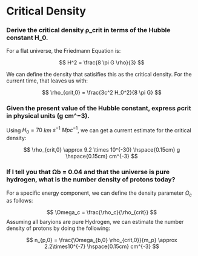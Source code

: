 # Critical Density

### Derive the critical density ρ_crit in terms of the Hubble constant H_0. 
For a flat universe, the Friedmann Equation is:

$$
H^2 = \frac{8 \pi G \rho}{3}
$$

We can define the density that satisifies this as the critical density. For the current time, that leaves us with:

$$
\rho_{crit,0} = \frac{3c^2 H_0^2}{8 \pi G}
$$

### Given the present value of the Hubble constant, express ρcrit in physical units (g cm^−3). 
Using $H_0 = 70$ $km$ $s^{-1}$ $Mpc^{-1}$, we can get a current estimate for the critical density:

$$
\rho_{crit,0} \approx 9.2 \times 10^{-30} \hspace{0.15cm} g \hspace{0.15cm} cm^{-3} 
$$

### If I tell you that Ωb = 0.04 and that the universe is pure hydrogen, what is the number density of protons today?
For a specific energy component, we can define the density parameter $\Omega_c$ as follows:

$$
\Omega_c = \frac{\rho_c}{\rho_{crit}}
$$
Assuming all baryions are pure Hydrogen, we can estimate the number density of protons by doing the following:

$$
n_{p,0} = \frac{\Omega_{b,0} \rho_{crit,0}}{m_p} \approx 2.2\times10^{-7} \hspace{0.15cm} cm^{-3}
$$